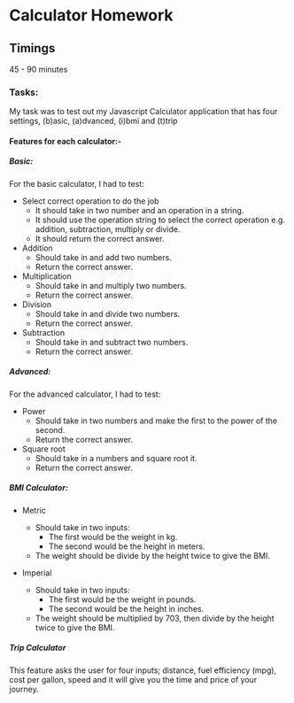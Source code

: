 # Calculator Homework
## Timings
45 - 90 minutes

### Tasks:
My task was to test out my Javascript Calculator application that has four settings, (b)asic, (a)dvanced, (i)bmi and (t)trip

#### Features for each calculator:-

##### Basic:
For the basic calculator, I had to test:
* Select correct operation to do the job
  * It should take in two number and an operation in a string.
  * It should use the operation string to select the correct operation e.g. addition, subtraction, multiply or divide.
  * It should return the correct answer.
* Addition
  * Should take in and add two numbers.
  * Return the correct answer.
* Multiplication
  * Should take in and multiply two numbers.
  * Return the correct answer.
* Division
  * Should take in and divide two numbers.
  * Return the correct answer.
* Subtraction
  * Should take in and subtract two numbers.
  * Return the correct answer.

##### Advanced:
For the advanced calculator, I had to test:
* Power
  * Should take in two numbers and make the first to the power of the second.
  * Return the correct answer.
* Square root
  * Should take in a numbers and square root it.
  * Return the correct answer.

##### BMI Calculator:
* Metric
  * Should take in two inputs:
    * The first would be the weight in kg.
    * The second would be the height in meters.
  * The weight should be divide by the height twice to give the BMI.
 
 * Imperial
   * Should take in two inputs:
     * The first would be the weight in pounds.
     * The second would be the height in inches.
   * The weight should be multiplied by 703, then divide by the height twice to give the BMI.

##### Trip Calculator
This feature asks the user for four inputs; distance, fuel efficiency (mpg), cost per gallon, speed and it will give you the time and price of your journey.
